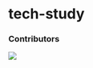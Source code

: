 # tech-study

<h3>Contributors</h3>

<a href="https://github.com/gyoogle/tech-interview-for-developer/graphs/contributors">
  <img src="https://contrib.rocks/image?repo=yumalg12/tech-study" />
</a>
